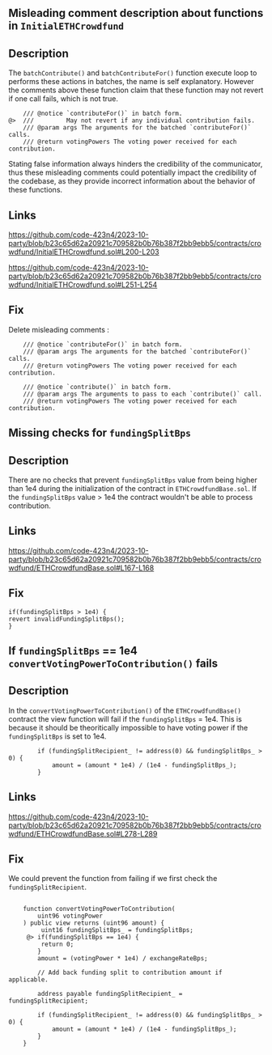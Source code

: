 ## Misleading comment description about functions in `InitialETHCrowdfund`
## Description
The `batchContribute()` and `batchContributeFor()` function execute loop to performs these actions in batches, the name is self explanatory. However the comments above these function claim that these function may not revert if one call fails, which is not true. 

```
    /// @notice `contributeFor()` in batch form.
@>  ///         May not revert if any individual contribution fails. 
    /// @param args The arguments for the batched `contributeFor()` calls. 
    /// @return votingPowers The voting power received for each contribution.
```
Stating false information always hinders the credibility of the communicator, thus these misleading comments could potentially impact the credibility of the codebase, as they provide incorrect information about the behavior of these functions.



## Links

https://github.com/code-423n4/2023-10-party/blob/b23c65d62a20921c709582b0b76b387f2bb9ebb5/contracts/crowdfund/InitialETHCrowdfund.sol#L200-L203

https://github.com/code-423n4/2023-10-party/blob/b23c65d62a20921c709582b0b76b387f2bb9ebb5/contracts/crowdfund/InitialETHCrowdfund.sol#L251-L254

## Fix
Delete misleading comments :

```
    /// @notice `contributeFor()` in batch form.
    /// @param args The arguments for the batched `contributeFor()` calls. 
    /// @return votingPowers The voting power received for each contribution.
```

```
    /// @notice `contribute()` in batch form.
    /// @param args The arguments to pass to each `contribute()` call.
    /// @return votingPowers The voting power received for each contribution.
```

## Missing checks for `fundingSplitBps`

## Description

There are no checks that prevent `fundingSplitBps` value from being higher than 1e4 during the initialization of the contract in `ETHCrowdfundBase.sol`. If the `fundingSplitBps` value  > 1e4 the contract wouldn't be able to process contribution. 
## Links
https://github.com/code-423n4/2023-10-party/blob/b23c65d62a20921c709582b0b76b387f2bb9ebb5/contracts/crowdfund/ETHCrowdfundBase.sol#L167-L168

## Fix

```
if(fundingSplitBps > 1e4) {
revert invalidFundingSplitBps();
}
```

## If `fundingSplitBps` == 1e4 `convertVotingPowerToContribution()` fails

## Description

In the `convertVotingPowerToContribution()` of the `ETHCrowdfundBase()` contract the view function will fail if the  `fundingSplitBps` = 1e4. This is because it should be theoritically impossible to have voting power if the `fundingSplitBps` is set to 1e4. 

```
        if (fundingSplitRecipient_ != address(0) && fundingSplitBps_ > 0) {
            amount = (amount * 1e4) / (1e4 - fundingSplitBps_);
        }
```

## Links

https://github.com/code-423n4/2023-10-party/blob/b23c65d62a20921c709582b0b76b387f2bb9ebb5/contracts/crowdfund/ETHCrowdfundBase.sol#L278-L289

## Fix

We could prevent the function from failing if we first check the `fundingSplitRecipient`. 

```

    function convertVotingPowerToContribution(
        uint96 votingPower
    ) public view returns (uint96 amount) {
         uint16 fundingSplitBps_ = fundingSplitBps;
     @> if(fundingSplitBps == 1e4) {
         return 0;
        }
        amount = (votingPower * 1e4) / exchangeRateBps;

        // Add back funding split to contribution amount if applicable.
        
        address payable fundingSplitRecipient_ = fundingSplitRecipient;
        
        if (fundingSplitRecipient_ != address(0) && fundingSplitBps_ > 0) {
            amount = (amount * 1e4) / (1e4 - fundingSplitBps_);
        }
    }
```


